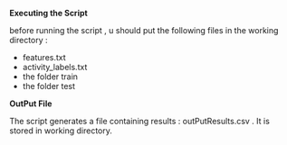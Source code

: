 
 **Executing the Script**

 before running  the script , u should put the following files in the working directory : 
   - features.txt 
   - activity_labels.txt 
   - the folder train 
   - the folder test 

**OutPut File**
 
 The script generates a file containing results : outPutResults.csv . It is stored in working directory.
